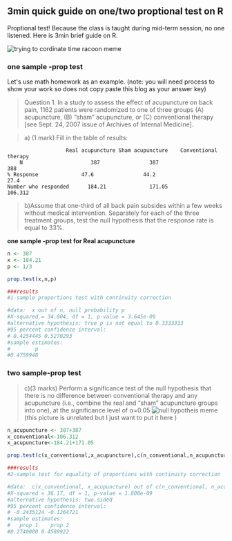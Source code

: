 ## 3min quick guide on one/two proptional test on R 
Proptional test! Because the class is taught during mid-term session, no one listened. Here is 3min brief guide on R. 

![trying to cordinate time racoon meme ](https://github.com/user-attachments/assets/9ff6fcf8-52c2-48e7-a332-114a58b990f9)

### one sample -prop test
Let's use math homework as an example. (note: you will need process to show your work so does not copy paste this blog as your answer key) 
>Question 1. In a study to assess the effect of acupuncture on back pain, 1162 patients were randomized to one of three groups (A) acupuncture, (B) “sham” acupuncture, or (C) conventional therapy [see Sept. 24, 2007 issue of Archives of Internal Medicine].

>a)	(1 mark) Fill in the table of results:
```
                   Real acupuncture	Sham acupuncture	Conventional therapy
    N	                   387	              387	                 388
% Response	            47.6	            44.2	               27.4
Number who responded	  184.21	          171.05	            106.312
```

> b)Assume that one-third of all back pain subsides within a few weeks without medical intervention. Separately for each of the three treatment groups, test the null hypothesis that the response rate is equal to 33%.

**one sample -prop test for Real acupuncture**
```r
n <- 387
x <- 184.21
p <- 1/3

prop.test(x,n,p)

###results
#1-sample proportions test with continuity correction

#data:  x out of n, null probability p
#X-squared = 34.804, df = 1, p-value = 3.645e-09
#alternative hypothesis: true p is not equal to 0.3333333
#95 percent confidence interval:
# 0.4254445 0.5270293
#sample estimates:
#        p 
#0.4759948
```
### two sample-prop test

>	c)(3 marks) Perform a significance test of the null hypothesis that there is no difference between conventional therapy and any acupuncture (i.e., combine the real and “sham” acupuncture groups into one), at the significance level of α=0.05
![null hypotheis meme ](https://github.com/user-attachments/assets/dd8813ee-9edd-4e1f-8e90-4c0347a1ba20)
(this picture is unrelated but I just want to put it here )

```r
n_acupuncture <- 387+387
x_conventional<-106.312
x_acupuncture<-184.21+171.05

prop.test(c(x_conventional,x_acupuncture),c(n_conventional,n_acupuncture))

###results
#2-sample test for equality of proportions with continuity correction

#data:  c(x_conventional, x_acupuncture) out of c(n_conventional, n_acupuncture)
#X-squared = 36.17, df = 1, p-value = 1.808e-09
#alternative hypothesis: two.sided
#95 percent confidence interval:
# -0.2435124 -0.1264721
#sample estimates:
#   prop 1    prop 2 
#0.2740000 0.4589922 
```
